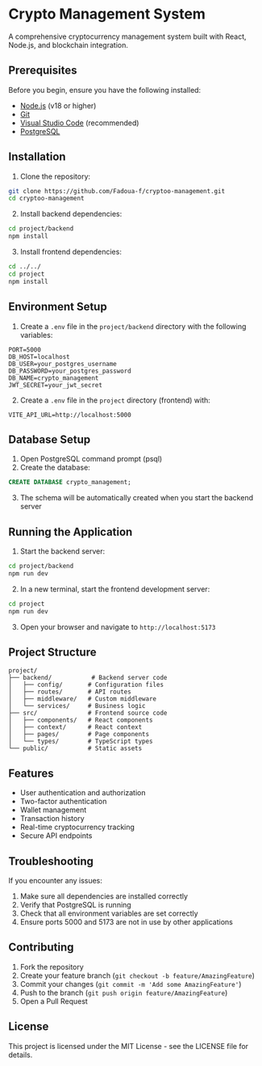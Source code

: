 # Crypto Management System

A comprehensive cryptocurrency management system built with React, Node.js, and blockchain integration.

## Prerequisites

Before you begin, ensure you have the following installed:
- [Node.js](https://nodejs.org/) (v18 or higher)
- [Git](https://git-scm.com/download/win)
- [Visual Studio Code](https://code.visualstudio.com/) (recommended)
- [PostgreSQL](https://www.postgresql.org/download/windows/)

## Installation

1. Clone the repository:
```bash
git clone https://github.com/Fadoua-f/cryptoo-management.git
cd cryptoo-management
```

2. Install backend dependencies:
```bash
cd project/backend
npm install
```

3. Install frontend dependencies:
```bash
cd ../../
cd project
npm install
```

## Environment Setup

1. Create a `.env` file in the `project/backend` directory with the following variables:
```env
PORT=5000
DB_HOST=localhost
DB_USER=your_postgres_username
DB_PASSWORD=your_postgres_password
DB_NAME=crypto_management
JWT_SECRET=your_jwt_secret
```

2. Create a `.env` file in the `project` directory (frontend) with:
```env
VITE_API_URL=http://localhost:5000
```

## Database Setup

1. Open PostgreSQL command prompt (psql)
2. Create the database:
```sql
CREATE DATABASE crypto_management;
```
3. The schema will be automatically created when you start the backend server

## Running the Application

1. Start the backend server:
```bash
cd project/backend
npm run dev
```

2. In a new terminal, start the frontend development server:
```bash
cd project
npm run dev
```

3. Open your browser and navigate to `http://localhost:5173`

## Project Structure

```
project/
├── backend/           # Backend server code
│   ├── config/       # Configuration files
│   ├── routes/       # API routes
│   ├── middleware/   # Custom middleware
│   └── services/     # Business logic
├── src/              # Frontend source code
│   ├── components/   # React components
│   ├── context/      # React context
│   ├── pages/        # Page components
│   └── types/        # TypeScript types
└── public/           # Static assets
```

## Features

- User authentication and authorization
- Two-factor authentication
- Wallet management
- Transaction history
- Real-time cryptocurrency tracking
- Secure API endpoints

## Troubleshooting

If you encounter any issues:

1. Make sure all dependencies are installed correctly
2. Verify that PostgreSQL is running
3. Check that all environment variables are set correctly
4. Ensure ports 5000 and 5173 are not in use by other applications

## Contributing

1. Fork the repository
2. Create your feature branch (`git checkout -b feature/AmazingFeature`)
3. Commit your changes (`git commit -m 'Add some AmazingFeature'`)
4. Push to the branch (`git push origin feature/AmazingFeature`)
5. Open a Pull Request

## License

This project is licensed under the MIT License - see the LICENSE file for details. 